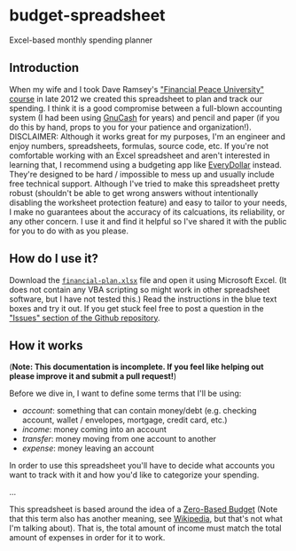 # budget-spreadsheet
Excel-based monthly spending planner

## Introduction
When my wife and I took Dave Ramsey's ["Financial Peace University" course](https://www.daveramsey.com/fpu/) in late 2012 we created this spreadsheet to plan and track our spending.
I think it is a good compromise between a full-blown accounting system (I had been using [GnuCash](http://www.gnucash.org/) for years)
and pencil and paper (if you do this by hand, props to you for your patience and organization!).
DISCLAIMER: Although it works great for my purposes, I'm an engineer and enjoy numbers, spreadsheets, formulas, source code, etc.
If you're not comfortable working with an Excel spreadsheet and aren't interested in learning that, I recommend using a budgeting app like [EveryDollar](https://www.everydollar.com/) instead. They're designed to be hard / impossible to mess up and usually include free technical support.
Although I've tried to make this spreadsheet pretty robust (shouldn't be able to get wrong answers without intentionally disabling the worksheet protection feature) and easy to tailor to your needs, I make no guarantees about the accuracy of its calcuations, its reliability, or any other concern. I use it and find it helpful so I've shared it with the public for you to do with as you please.

## How do I use it?
Download the [`financial-plan.xlsx`](./financial-plan.xlsx) file and open it using Microsoft Excel.
(It does not contain any VBA scripting so might work in other spreadsheet software, but I have not tested this.)
Read the instructions in the blue text boxes and try it out. If you get stuck feel free to post a question in the ["Issues" section of the Github repository](https://github.com/jacobq/budget-spreadsheet/issues).

## How it works
(**Note: This documentation is incomplete. If you feel like helping out please improve it and submit a pull request!**)

Before we dive in, I want to define some terms that I'll be using:
- *account*: something that can contain money/debt (e.g. checking account, wallet / envelopes, mortgage, credit card, etc.)
- *income*: money coming into an account
- *transfer*: money moving from one account to another
- *expense*: money leaving an account

In order to use this spreadsheet you'll have to decide what accounts you want to track with it and how you'd like to categorize your spending.

...

This spreadsheet is based around the idea of a [Zero-Based Budget](http://www.daveramsey.com/blog/zero-based-budget-what-why)
(Note that this term also has another meaning, see [Wikipedia](https://en.wikipedia.org/wiki/Zero-based_budgeting), but that's not what I'm talking about).
That is, the total amount of income must match the total amount of expenses in order for it to work.


